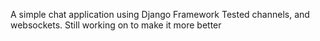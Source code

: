 A simple chat application using Django Framework
Tested channels, and websockets. Still working on to make it more better
